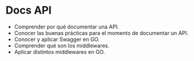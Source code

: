 # Docs API

* Comprender por qué documentar una API.
* Conocer las buenas prácticas para el momento de documentar un API.
* Conocer y aplicar Swagger en GO.
* Comprender qué son los middlewares.
* Aplicar distintos middlewares en GO.
